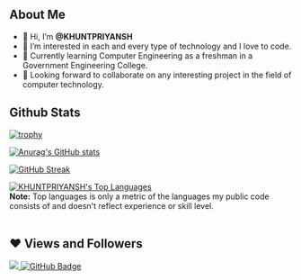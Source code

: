 ## About Me


- 👋 Hi, I’m <b>@KHUNTPRIYANSH</b>
- 👀 I’m interested in each and every type of technology and I love to code.
- 🌱 Currently learning Computer Engineering as a freshman in a Government Engineering College.
- 💞️ Looking forward to collaborate on any interesting project in the field of computer technology.

## Github Stats

[![trophy](https://github-profile-trophy.vercel.app/?username=KHUNTPRIYANSH&theme=onedark)](https://github.com/ryo-ma/github-profile-trophy)

[![Anurag's GitHub stats](https://github-readme-stats.vercel.app/api?username=KHUNTPRIYANSH&show_icons=true&theme=radical)](https://github.com/anuraghazra/github-readme-stats)

[![GitHub Streak](http://github-readme-streak-stats.herokuapp.com?user=KHUNTPRIYANSH&theme=radical&fire=fc7c03)](https://git.io/streak-stats)

<a href="https://github.com/KHUNTPRIYANSH/github-readme-stats">
  <img alt="KHUNTPRIYANSH's Top Languages" src="https://github-readme-stats.vercel.app/api/top-langs/?username=KHUNTPRIYANSH&langs_count=8&count_private=true&layout=compact&theme=react&hide_border=true&bg_color=0D1117" />
</a>

 <br/>
 <b>Note:</b> Top languages is only a metric of the languages my public code consists of and doesn't reflect experience or skill level.


<br/>
<br/>

## ❤ Views and Followers
<a href="https://github.com/Meghna-DAS/github-profile-views-counter">
    <img src="https://komarev.com/ghpvc/?username=KHUNTPRIYANSH">
</a>
<a href="https://github.com/KHUNTPRIYANSH?tab=followers"><img src="https://img.shields.io/github/followers/KHUNTPRIYANSH?label=Followers&style=social" alt="GitHub Badge"></a>
<!---
KHUNTPRIYANSH/KHUNTPRIYANSH is a ✨ special ✨ repository because its `README.md` (this file) appears on your GitHub profile.
You can click the Preview link to take a look at your changes.
--->
